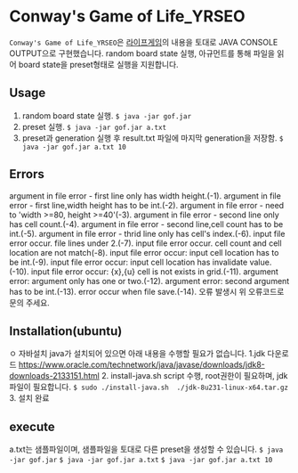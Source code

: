 Conway's Game of Life_YRSEO
=========

`Conway's Game of Life_YRSEO`은 [라이프게임](https://ko.wikipedia.org/wiki/%EB%9D%BC%EC%9D%B4%ED%94%84_%EA%B2%8C%EC%9E%84)의 내용을 토대로 JAVA CONSOLE OUTPUT으로 구현했습니다. random board state 실행, 아규먼트를 통해 파일을 읽어 board state을 preset형태로 실행을 지원합니다. 

## Usage

1. random board state 실행.
`$ java -jar gof.jar`
2. preset 실행.
`$ java -jar gof.jar a.txt`
3. preset과 generation 실행 후 result.txt 파일에 마지막 generation을 저장함.
`$ java -jar gof.jar a.txt 10`

## Errors

argument in file error - first line only has width height.(-1).
argument in file error - first line,width height has to be int.(-2).
argument in file error - need to 'width >=80, height >=40'(-3).
argument in file error - second line only has cell count.(-4).
argument in file error - second line,cell count has to be int.(-5).
argument in file error - thrid line only has cell's index.(-6).
input file error occur. file lines under 2.(-7).
input file error occur. cell count and cell location are not match(-8).
input file error occur: input cell location has to be int.(-9).
input file error occur: input cell location has invalidate value.(-10).
input file error occur: {x},{u} cell is not exists in grid.(-11).
argument error: argument only has one or two.(-12).
argument error: second argument has to be int.(-13).
error occur when file save.(-14).
오류 발생시 위 오류코드로 문의 주세요.

## Installation(ubuntu)

ㅇ 자바설치
java가 설치되어 있으면 아래 내용을 수행할 필요가 없습니다.
1.jdk 다운로드
https://www.oracle.com/technetwork/java/javase/downloads/jdk8-downloads-2133151.html
2. install-java.sh script 수행, root권한이 필요하며, jdk파일이 필요합니다.
`$ sudo ./install-java.sh  ./jdk-8u231-linux-x64.tar.gz`
3. 설치 완료

## execute
a.txt는 샘플파일이며, 샘플파일을 토대로 다른 preset을 생성할 수 있습니다.
`$ java -jar gof.jar`
`$ java -jar gof.jar a.txt`
`$ java -jar gof.jar a.txt 10`
